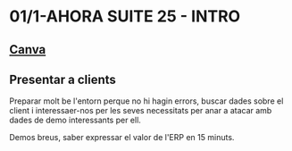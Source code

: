 # 01/1-AHORA SUITE 25 - INTRO

## [Canva]

## Presentar a clients

Preparar molt be l'entorn perque no hi hagin errors, buscar dades sobre el client i interessaer-nos per les seves necessitats per anar a atacar amb dades de demo interessants per ell.

Demos breus, saber expressar el valor de l'ERP en 15 minuts.

<h3><ImageOnClick imageUrl="/nowtech-docs/ahora\ahora-funcional\que_no_pete.png" altText="Dinosaur" buttonName="Que no pete"/></h3>
<h3><ImageOnClick imageUrl="/nowtech-docs/ahora\ahora-funcional\brevedad.png" altText="Dinosaur" buttonName="Brevedad"/></h3>
<h3><ImageOnClick imageUrl="/nowtech-docs/ahora\ahora-funcional\diferenciate.png" altText="Dinosaur" buttonName="Diferenciate"/></h3>
<h3><ImageOnClick imageUrl="/nowtech-docs/ahora\ahora-funcional\no_es_una_formacion.png" altText="Dinosaur" buttonName="No es una formacion"/></h3>
<h3><ImageOnClick imageUrl="/nowtech-docs/ahora\ahora-funcional\ve_al_grano.png" altText="Dinosaur" buttonName="Ve al grano"/></h3>

[Canva]: https://www.canva.com/design/DAF_26hcARI/TW9NbmHw3RhlD5gpULXcdQ/view?utlId=hdec2fc0298